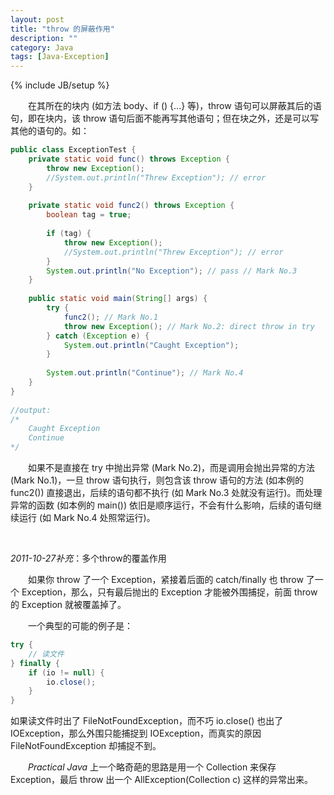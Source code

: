 ```yaml
---
layout: post
title: "throw 的屏蔽作用"
description: ""
category: Java
tags: [Java-Exception]
---
```

{% include JB/setup %}

　　在其所在的块内 (如方法 body、if () {...} 等)，throw 语句可以屏蔽其后的语句，即在块内，该 throw 语句后面不能再写其他语句；但在块之外，还是可以写其他的语句的。如：

```java
public class ExceptionTest {  
	private static void func() throws Exception {  
		throw new Exception();  
		//System.out.println("Threw Exception"); // error  
	}  
  
	private static void func2() throws Exception {  
		boolean tag = true;  
		  
		if (tag) {  
			throw new Exception();  
			//System.out.println("Threw Exception"); // error  
		}  
		System.out.println("No Exception"); // pass // Mark No.3  
	}  
  
	public static void main(String[] args) {  
		try {  
			func2(); // Mark No.1  
			throw new Exception(); // Mark No.2: direct throw in try  
		} catch (Exception e) {  
			System.out.println("Caught Exception");  
		}  
		  
		System.out.println("Continue"); // Mark No.4  
	}  
}  
  
//output:  
/* 
	Caught Exception 
	Continue 
*/  
```

　　如果不是直接在 try 中抛出异常 (Mark No.2)，而是调用会抛出异常的方法 (Mark No.1)，一旦 throw 语句执行，则包含该 throw 语句的方法 (如本例的 func2()) 直接退出，后续的语句都不执行 (如 Mark No.3 处就没有运行)。而处理异常的函数 (如本例的 main()) 依旧是顺序运行，不会有什么影响，后续的语句继续运行 (如 Mark No.4 处照常运行)。  

<br/>

_2011-10-27补充_：多个throw的覆盖作用

　　如果你 throw 了一个 Exception，紧接着后面的 catch/finally 也 throw 了一个 Exception，那么，只有最后抛出的 Exception 才能被外围捕捉，前面 throw 的 Exception 就被覆盖掉了。  

　　一个典型的可能的例子是：

```java
try {  
	// 读文件  
} finally {   
	if (io != null) {  
		io.close();  
	}  
}  
```

如果读文件时出了 FileNotFoundException，而不巧 io.close() 也出了 IOException，那么外围只能捕捉到 IOException，而真实的原因 FileNotFoundException 却捕捉不到。  

　　_Practical Java_ 上一个略奇葩的思路是用一个 Collection 来保存 Exception，最后 throw 出一个 AllException(Collection<Exception> c) 这样的异常出来。
